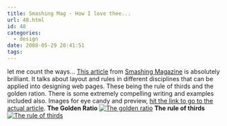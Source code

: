 ```yaml
---
title: Smashing Mag - How I love thee...
url: 48.html
id: 48
categories:
  - design
date: 2008-05-29 20:41:51
tags:
---
```


let me count the ways... [This article](http://www.smashingmagazine.com/2008/05/29/applying-divine-proportion-to-web-design/) from [Smashing Magazine](http://www.smashingmagazine.com/) is absolutely brilliant. It talks about layout and rules in different disciplines that can be applied into designing web pages. These being the rule of thirds and the golden ration. There is some extremely compelling writing and examples included also. Images for eye candy and preview, [hit the link to go to the actual article](http://www.smashingmagazine.com/2008/05/29/applying-divine-proportion-to-web-design/). **The Golden Ratio** [![](404user2-300x266.jpg "The golden ratio")](404user2.jpg) **The rule of thirds** [![](demandw-300x255.jpg "The rule of thirds")](demandw.jpg)